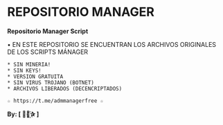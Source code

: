 ﻿# REPOSITORIO MANAGER

**Repositorio Manager Script**

 • EN ESTE REPOSITORIO SE ENCUENTRAN LOS ARCHIVOS ORIGINALES DE LOS SCRIPTS MÁNAGER


```
* SIN MINERIA! 
* SIN KEYS! 
* VERSION GRATUITA 
* SIN VIRUS TROJANO (BOTNET) 
* ARCHIVOS LIBERADOS (DECENCRIPTADOS)
```

```
☆ https://t.me/admmanagerfree ☆

```

**By: [  ⃘⃤꙰✰ ]**